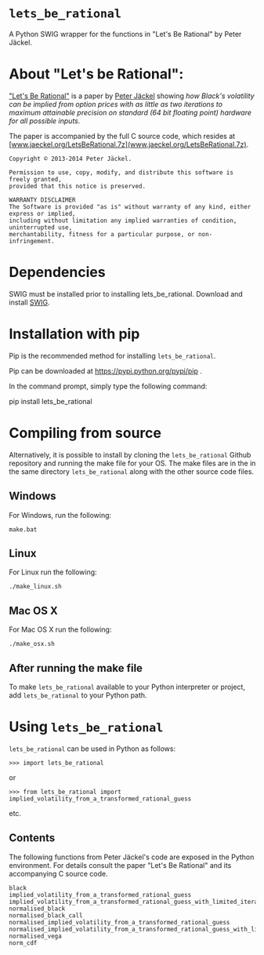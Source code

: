 
# ```lets_be_rational```

A Python SWIG wrapper for the functions in "Let's Be Rational" by Peter Jäckel.

# About "Let's be Rational":

["Let's Be Rational"](http://www.pjaeckel.webspace.virginmedia.com/LetsBeRational.pdf) is a paper by [Peter Jäckel](jaeckel.org) showing *how Black's volatility can be implied from option prices with as little as two iterations to maximum attainable precision on standard (64 bit floating point) hardware for all possible inputs.*

The paper is accompanied by the full C source code, which resides at [www.jaeckel.org/LetsBeRational.7z](www.jaeckel.org/LetsBeRational.7z).

```
Copyright © 2013-2014 Peter Jäckel.

Permission to use, copy, modify, and distribute this software is freely granted,
provided that this notice is preserved.

WARRANTY DISCLAIMER
The Software is provided "as is" without warranty of any kind, either express or implied,
including without limitation any implied warranties of condition, uninterrupted use,
merchantability, fitness for a particular purpose, or non-infringement.
```

# Dependencies

SWIG must be installed prior to installing lets_be_rational. Download and 
install [SWIG](http://www.swig.org/download.html).


# Installation with pip

Pip is the recommended method for installing ```lets_be_rational```.

Pip can be downloaded at https://pypi.python.org/pypi/pip .

In the command prompt, simply type the following command:

pip install lets_be_rational

# Compiling from source

Alternatively, it is possible to install by cloning the ```lets_be_rational``` Github
repository and running the make file for your OS.  The make files are in the in the 
same directory ```lets_be_rational``` along with the other source code files.


## Windows

For Windows, run the following:

```
make.bat
```

## Linux

For Linux run the following:

```
./make_linux.sh
```

## Mac OS X

For Mac OS X run the following:

```
./make_osx.sh
```

## After running the make file

To make ```lets_be_rational``` available to your Python interpreter or project, 
add ```lets_be_rational``` to your Python path.


# Using ```lets_be_rational```  

```lets_be_rational``` can be used in Python as follows:
```
>>> import lets_be_rational
```

or

```
>>> from lets_be_rational import implied_volatility_from_a_transformed_rational_guess
```
etc.

## Contents

The following functions from Peter Jäckel's code are exposed in the Python environment.
For details consult the paper "Let's Be Rational" and its accompanying C source code.

```
black
implied_volatility_from_a_transformed_rational_guess
implied_volatility_from_a_transformed_rational_guess_with_limited_iterations
normalised_black
normalised_black_call
normalised_implied_volatility_from_a_transformed_rational_guess
normalised_implied_volatility_from_a_transformed_rational_guess_with_limited_iterations
normalised_vega
norm_cdf
```


